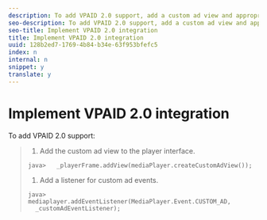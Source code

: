 ```yaml
---
description: To add VPAID 2.0 support, add a custom ad view and appropriate listeners.
seo-description: To add VPAID 2.0 support, add a custom ad view and appropriate listeners.
seo-title: Implement VPAID 2.0 integration
title: Implement VPAID 2.0 integration
uuid: 128b2ed7-1769-4b84-b34e-63f953bfefc5
index: n
internal: n
snippet: y
translate: y
---
```


# Implement VPAID 2.0 integration

To add VPAID 2.0 support:

>1. Add the custom ad view to the player interface.
>
>   ```
>   java>   _playerFrame.addView(mediaPlayer.createCustomAdView());
>   ```
>
>1. Add a listener for custom ad events.
>
>   ```
>   java>   mediaplayer.addEventListener(MediaPlayer.Event.CUSTOM_AD,  
>     _customAdEventListener);
>   ```
>
